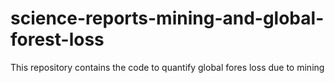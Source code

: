 # science-reports-mining-and-global-forest-loss
This repository contains the code to quantify global fores loss due to mining
